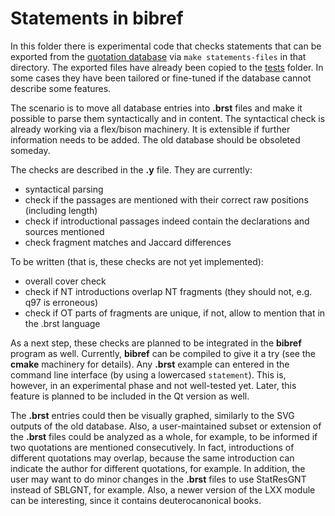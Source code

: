 # Statements in **bibref**

In this folder there is experimental code that checks statements that can be exported
from the [quotation database](../docs/common/quotations.sql) via `make statements-files`
in that directory. The exported files have already been copied to the [tests](tests) folder.
In some cases they have been tailored or fine-tuned if the database cannot describe
some features.

The scenario is to move all database entries into **.brst** files and
make it possible to parse them syntactically and in content. The
syntactical check is already working via a flex/bison machinery. It is
extensible if further information needs to be added. The old database
should be obsoleted someday.

The checks are described in the **.y** file. They are currently:

* syntactical parsing
* check if the passages are mentioned with their correct raw positions (including length)
* check if introductional passages indeed contain the declarations and sources mentioned
* check fragment matches and Jaccard differences

To be written (that is, these checks are not yet implemented):

* overall cover check
* check if NT introductions overlap NT fragments (they should not, e.g. q97 is erroneous)
* check if OT parts of fragments are unique, if not, allow to mention that in the .brst language

As a next step, these checks are planned to be integrated in the **bibref** program as well.
Currently, **bibref** can be compiled to give it a try (see the **cmake** machinery
for details). Any **.brst** example can entered in the command line interface (by using
a lowercased `statement`). This is, however, in an experimental phase and not well-tested yet.
Later, this feature is planned to be included in the Qt version as well.

The **.brst** entries could then be visually graphed, similarly to the SVG outputs of the
old database. Also, a user-maintained subset or extension of the **.brst** files could
be analyzed as a whole, for example, to be informed if two quotations are mentioned
consecutively. In fact, introductions of different quotations may overlap, because
the same introduction can indicate the author for different quotations, for example.
In addition, the user may want to do minor changes in the **.brst** files
to use StatResGNT instead of SBLGNT, for example. Also, a newer version of the LXX module
can be interesting, since it contains deuterocanonical books.
